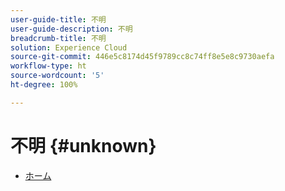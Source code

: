 ```yaml
---
user-guide-title: 不明
user-guide-description: 不明
breadcrumb-title: 不明
solution: Experience Cloud
source-git-commit: 446e5c8174d45f9789cc8c74ff8e5e8c9730aefa
workflow-type: ht
source-wordcount: '5'
ht-degree: 100%

---
```


# 不明 {#unknown}

* [ホーム](home.md)
